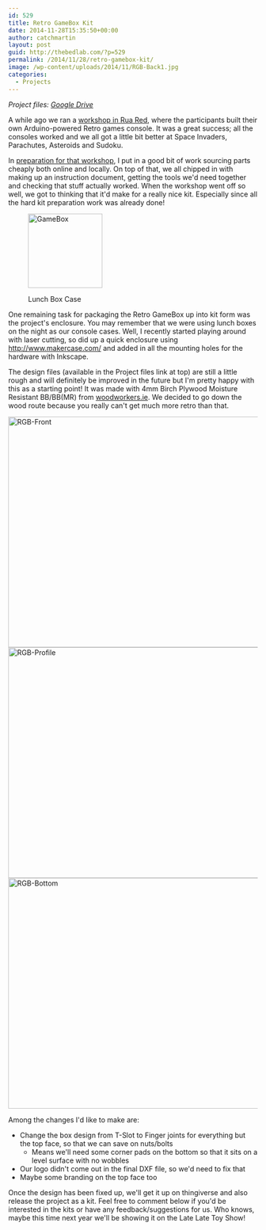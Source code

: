 ```yaml
---
id: 529
title: Retro GameBox Kit
date: 2014-11-28T15:35:50+00:00
author: catchmartin
layout: post
guid: http://thebedlab.com/?p=529
permalink: /2014/11/28/retro-gamebox-kit/
image: /wp-content/uploads/2014/11/RGB-Back1.jpg
categories:
  - Projects
---
```

_Project files: [Google Drive](https://drive.google.com/folderview?id=0B06YemMHUafCWGZvVVBneWUxTEU&usp=sharing)_

A while ago we ran a [workshop in Rua Red](http://thebedlab.com/retro-gamebox-workshop-rua-red-digital-week/), where the participants built their own Arduino-powered Retro games console. It was a great success; all the consoles worked and we all got a little bit better at Space Invaders, Parachutes, Asteroids and Sudoku.

In [preparation for that workshop](http://thebedlab.com/gearing-up-for-retro-gamebox-workshop/), I put in a good bit of work sourcing parts cheaply both online and locally. On top of that, we all chipped in with making up an instruction document, getting the tools we'd need together and checking that stuff actually worked. When the workshop went off so well, we got to thinking that it'd make for a really nice kit. Especially since all the hard kit preparation work was already done!<figure id="attachment_359" style="width: 150px" class="wp-caption alignright">

[<img class="wp-image-359 size-thumbnail" src="http://thebedlab.com/wp-content/uploads/2014/10/GameBox-150x150.jpg" alt="GameBox" width="150" height="150" />](http://thebedlab.com/wp-content/uploads/2014/10/GameBox.jpg)<figcaption class="wp-caption-text">Lunch Box Case</figcaption></figure> 

One remaining task for packaging the Retro GameBox up into kit form was the project's enclosure. You may remember that we were using lunch boxes on the night as our console cases. Well, I recently started playing around with laser cutting, so did up a quick enclosure using <http://www.makercase.com/> and added in all the mounting holes for the hardware with Inkscape.

The design files (available in the Project files link at top) are still a little rough and will definitely be improved in the future but I'm pretty happy with this as a starting point! It was made with 4mm Birch Plywood Moisture Resistant BB/BB(MR) from [woodworkers.ie](http://www.woodworkers.ie). We decided to go down the wood route because you really can't get much more retro than that.

[<img class="alignnone wp-image-532 size-large" src="http://thebedlab.com/wp-content/uploads/2014/11/RGB-Front-1024x682.jpg" alt="RGB-Front" width="700" height="466" />](http://localhost/wp-content/uploads/2014/11/RGB-Front1.jpg)[<img class="alignnone wp-image-533 size-large" src="http://thebedlab.com/wp-content/uploads/2014/11/RGB-Profile-1024x682.jpg" alt="RGB-Profile" width="700" height="466" />](http://localhost/wp-content/uploads/2014/11/RGB-Profile1.jpg)[<img class="alignnone size-large wp-image-531" src="http://thebedlab.com/wp-content/uploads/2014/11/RGB-Bottom-1024x682.jpg" alt="RGB-Bottom" width="700" height="466" />](http://localhost/wp-content/uploads/2014/11/RGB-Bottom1.jpg)

Among the changes I'd like to make are:

  * Change the box design from T-Slot to Finger joints for everything but the top face, so that we can save on nuts/bolts 
      * Means we'll need some corner pads on the bottom so that it sits on a level surface with no wobbles
  * Our logo didn't come out in the final DXF file, so we'd need to fix that
  * Maybe some branding on the top face too

Once the design has been fixed up, we'll get it up on thingiverse and also release the project as a kit. Feel free to comment below if you'd be interested in the kits or have any feedback/suggestions for us. Who knows, maybe this time next year we'll be showing it on the Late Late Toy Show!